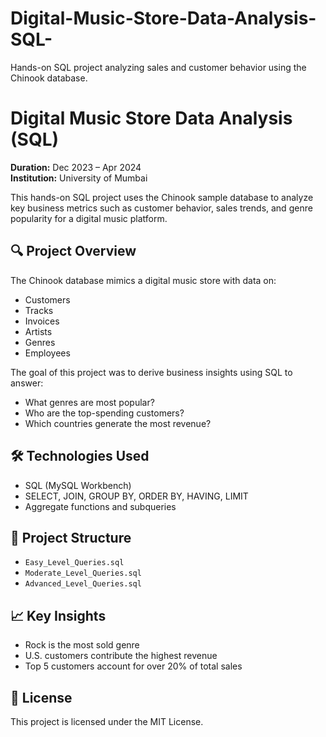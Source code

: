 # Digital-Music-Store-Data-Analysis-SQL-
Hands-on SQL project analyzing sales and customer behavior using the Chinook database.
# Digital Music Store Data Analysis (SQL)

**Duration:** Dec 2023 – Apr 2024  
**Institution:** University of Mumbai  

This hands-on SQL project uses the Chinook sample database to analyze key business metrics such as customer behavior, sales trends, and genre popularity for a digital music platform.

## 🔍 Project Overview

The Chinook database mimics a digital music store with data on:
- Customers
- Tracks
- Invoices
- Artists
- Genres
- Employees

The goal of this project was to derive business insights using SQL to answer:
- What genres are most popular?
- Who are the top-spending customers?
- Which countries generate the most revenue?

## 🛠️ Technologies Used
- SQL (MySQL Workbench)
- SELECT, JOIN, GROUP BY, ORDER BY, HAVING, LIMIT
- Aggregate functions and subqueries

## 📂 Project Structure
- `Easy_Level_Queries.sql`
- `Moderate_Level_Queries.sql`
- `Advanced_Level_Queries.sql`

## 📈 Key Insights
- Rock is the most sold genre
- U.S. customers contribute the highest revenue
- Top 5 customers account for over 20% of total sales

## 📄 License
This project is licensed under the MIT License.
